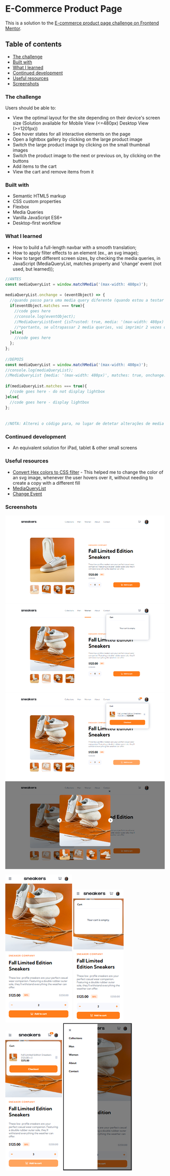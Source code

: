 # E-Commerce Product Page

This is a solution to the [E-commerce product page challenge on Frontend Mentor](https://www.frontendmentor.io/challenges/ecommerce-product-page-UPsZ9MJp6).

## Table of contents

- [The challenge](#the-challenge)
- [Built with](#built-with)
- [What I learned](#what-i-learned)
- [Continued development](#continued-development)
- [Useful resources](#useful-resources)
- [Screenshots](#screenshots)

### The challenge

Users should be able to:

- View the optimal layout for the site depending on their device's screen size
  (Solution available for Mobile View (<=480px) Desktop View (>=1201px))
- See hover states for all interactive elements on the page
- Open a lightbox gallery by clicking on the large product image
- Switch the large product image by clicking on the small thumbnail images
- Switch the product image to the next or previous on, by clicking on the buttons
- Add items to the cart
- View the cart and remove items from it

### Built with

- Semantic HTML5 markup
- CSS custom properties
- Flexbox
- Media Queries
- Vanilla JavaScript ES6+
- Desktop-first workflow

### What I learned

- How to build a full-length navbar with a smooth translation;
- How to apply filter effects to an element (ex., an svg image);
- How to target different screen sizes, by checking the media queries, in JavaScript (MediaQueryList, matches property and 'change' event (not used, but learned));

```js
//ANTES
const mediaQueryList = window.matchMedia('(max-width: 480px)');

mediaQueryList.onchange = (eventObject) => {
  //quando passo para uma media query diferente (quando estou a testar a responsiveness por emulação dos vários dispositivos, aumentando/diminuindo a width do ecrã), o evento 'change' é disparado*
  if(eventObject.matches === true){
    //code goes here
    //console.log(eventObject);
    //MediaQueryListEvent {isTrusted: true, media: '(max-width: 480px)', matches: true, ...}
    //*portanto, se ultrapassar 2 media queries, vai imprimir 2 vezes o eventObject.
  }else{
    //code goes here
  };
};

//DEPOIS
const mediaQueryList = window.matchMedia('(max-width: 480px)');
//console.log(mediaQueryList);
//MediaQueryList {media: '(max-width: 480px)', matches: true, onchange: null}

if(mediaQueryList.matches === true){
  //code goes here - do not display lightbox
}else{
  //code goes here - display lightbox
};


//NOTA: Alterei o código para, no lugar de detetar alterações de media queries/dimensões do ecrã, detetar, simplesmente, em que range é que a dimensão atual se encontra. Esta opção faz mais sentido para mim, visto que: (1) na realidade, não posso esticar a janela de visualização do meu dispositivo. Podia simular, eventualmente, as transições, num teste de responsiveness, usando as ferramentas de programador, mas isso não é muito relevante para o utilizador comum. (2) ao usar o evento 'change', só quando passasse por um limite de uma media query é que ia testar se a width do meu ecrã estaria dentro ou não... ou seja, se abrisse a página no Desktop, não ia ver lightbox nenhuma pq o display ia continuar set to none. Assim (conforme o código está), se abre a página do tlmv, não vê lightbox; se abre no pc, vê lightbox e pronto. Só não me posso esquecer, enquanto programadora, de quando for testar a responsividade ter de atualizar a página. Pq se abro no desktop e depois diminuir o ecrã para mobile, se clicar na imagem, a lightbox vai aparecer na mesma pq a página foi aberta em desktop (e vice-versa). O user não vai ter este ""problema"".
```

### Continued development
- An equivalent solution for iPad, tablet & other small screens

### Useful resources

- [Convert Hex colors to CSS filter](https://isotropic.co/tool/hex-color-to-css-filter/) - This helped me to change the color of an svg image, whenever the user hovers over it, without needing to create a copy with a different fill
- [MediaQueryList](https://www.w3schools.com/howto/howto_js_media_queries.asp)
- [Change Event](https://developer.mozilla.org/en-US/docs/Web/API/MediaQueryList/change_event)

### Screenshots

![](screenshots/screenshot-desktop-view.PNG)
![](screenshots/screenshot-desktop-view-active-states-empty-cart.PNG)
![](screenshots/screenshot-desktop-view-active-states-filled-cart.PNG)
![](screenshots/screenshot-desktop-view-lightbox.PNG)

![](screenshots/screenshot-mobile-view.PNG)
![](screenshots/screenshot-mobile-view-empty-cart.PNG)
![](screenshots/screenshot-mobile-view-filled-cart.PNG)
![](screenshots/screenshot-mobile-view-navbar.PNG)
